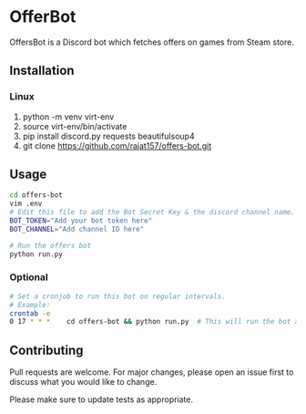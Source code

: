 # OfferBot

OffersBot is a Discord bot which fetches offers on games from Steam store.

## Installation

### Linux
1) python -m venv virt-env
2) source virt-env/bin/activate
3) pip install discord.py requests beautifulsoup4
4) git clone https://github.com/rajat157/offers-bot.git

## Usage
```bash
cd offers-bot
vim .env
# Edit this file to add the Bot Secret Key & the discord channel name.
BOT_TOKEN="Add your bot token here"
BOT_CHANNEL="Add channel ID here"

# Run the offers bot
python run.py
```
### Optional
```bash
# Set a cronjob to run this bot on regular intervals.
# Example:
crontab -e
0 17 * * *    cd offers-bot && python run.py  # This will run the bot at 5 PM everyday.
```
## Contributing
Pull requests are welcome. For major changes, please open an issue first to discuss what you would like to change.

Please make sure to update tests as appropriate.
